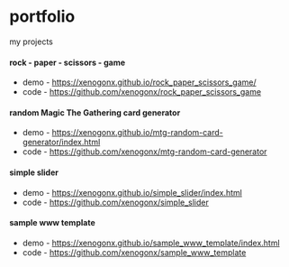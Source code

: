 # portfolio
my projects
#### rock - paper - scissors - game

* demo - https://xenogonx.github.io/rock_paper_scissors_game/
* code - https://github.com/xenogonx/rock_paper_scissors_game

#### random Magic The Gathering card generator
* demo - https://xenogonx.github.io/mtg-random-card-generator/index.html
* code - https://github.com/xenogonx/mtg-random-card-generator

#### simple slider
* demo - https://xenogonx.github.io/simple_slider/index.html
* code - https://github.com/xenogonx/simple_slider

#### sample www template
* demo - https://xenogonx.github.io/sample_www_template/index.html
* code - https://github.com/xenogonx/sample_www_template
